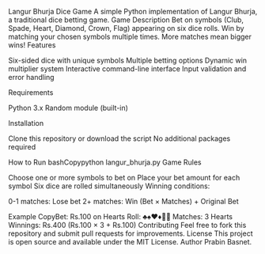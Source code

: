 Langur Bhurja Dice Game
A simple Python implementation of Langur Bhurja, a traditional dice betting game.
Game Description
Bet on symbols (Club, Spade, Heart, Diamond, Crown, Flag) appearing on six dice rolls. Win by matching your chosen symbols multiple times. More matches mean bigger wins!
Features

Six-sided dice with unique symbols
Multiple betting options
Dynamic win multiplier system
Interactive command-line interface
Input validation and error handling

Requirements

Python 3.x
Random module (built-in)

Installation

Clone this repository or download the script
No additional packages required

How to Run
bashCopypython langur_bhurja.py
Game Rules

Choose one or more symbols to bet on
Place your bet amount for each symbol
Six dice are rolled simultaneously
Winning conditions:

0-1 matches: Lose bet
2+ matches: Win (Bet × Matches) + Original Bet



Example
CopyBet: Rs.100 on Hearts
Roll: ♣️♠️♥️♦️👑🚩
Matches: 3 Hearts
Winnings: Rs.400 (Rs.100 × 3 + Rs.100)
Contributing
Feel free to fork this repository and submit pull requests for improvements.
License
This project is open source and available under the MIT License.
Author
Prabin Basnet.
